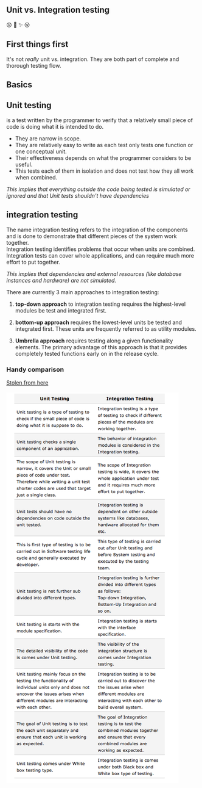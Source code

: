 ## Unit vs. Integration testing
:rage: :facepunch: :sparkles: :dizzy_face:

## First things first
It's not _really_ unit vs. integration. They are both part of complete and thorough testing flow.

Basics
---
## Unit testing ##
is a test written by the programmer to verify that a relatively small piece of code is doing what it is intended to do.

* They are narrow in scope.
* They are relatively easy to write as each test only tests one function or one conceptual unit.
* Their effectiveness depends on what the programmer considers to be useful.
* This tests each of them in isolation and does not test how they all work when combined. <br>


*This implies that everything outside the code being tested is simulated or ignored and that Unit tests shouldn't have dependencies*


## integration testing ##
The name integration testing refers to the integration of the components and is done to demonstrate that different pieces of the system work together.<br>
Integration testing identifies problems that occur when units are combined.<br>
Integration tests can cover whole applications, and can require much more effort to put together.

*This implies that dependencies and external resources (like database instances and hardware) are not simulated.*

There are currently 3 main approaches to integration testing:

1. **top-down approach** to integration testing requires the highest-level modules be test and integrated first.

2. **bottom-up approach** requires the lowest-level units be tested and integrated first. These units are frequently referred to as utility modules.

3. **Umbrella approach** requires testing along a given functionality elements. The primary advantage of this approach is that it provides completely tested functions early on in the release cycle.


### Handy comparison
[Stolen from here](http://www.softwaretestingclass.com/what-is-difference-between-unit-testing-and-integration-testing/)
 <br> <br>
![](./assets/unit--v-int-image.png)
